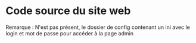 # Code source du site web

Remarque : N'est pas présent, le dossier de config contenant un ini avec le login et mot de passe pour accéder à la page admin